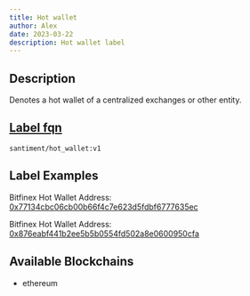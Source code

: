 ```yaml
---
title: Hot wallet
author: Alex
date: 2023-03-22
description: Hot wallet label
---
```


## Description

Denotes a hot wallet of a centralized exchanges or other entity.

## [Label fqn](/labels/label-fqn)

`santiment/hot_wallet:v1`

## Label Examples

Bitfinex Hot Wallet Address: [0x77134cbc06cb00b66f4c7e623d5fdbf6777635ec](https://etherscan.io/address/0x77134cbc06cb00b66f4c7e623d5fdbf6777635ec)

Bitfinex Hot Wallet Address: [0x876eabf441b2ee5b5b0554fd502a8e0600950cfa](https://etherscan.io/address/0x876eabf441b2ee5b5b0554fd502a8e0600950cfa)

## Available Blockchains

- ethereum
